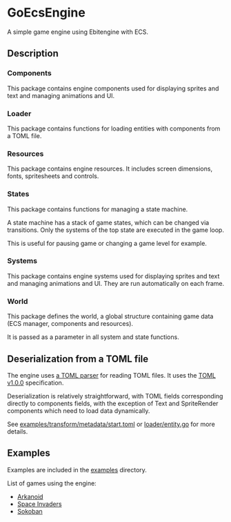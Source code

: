 # GoEcsEngine
A simple game engine using Ebitengine with ECS.


## Description

### Components
This package contains engine components used for displaying sprites and text and managing animations and UI.

### Loader
This package contains functions for loading entities with components from a TOML file.

### Resources
This package contains engine resources. It includes screen dimensions, fonts, spritesheets and controls.

### States
This package contains functions for managing a state machine.

A state machine has a stack of game states, which can be changed via transitions. Only the systems of the top state are executed in the game loop.

This is useful for pausing game or changing a game level for example.

### Systems
This package contains engine systems used for displaying sprites and text and managing animations and UI. They are run automatically on each frame.

### World
This package defines the world, a global structure containing game data (ECS manager, components and resources).

It is passed as a parameter in all system and state functions.


## Deserialization from a TOML file
The engine uses [a TOML parser](https://github.com/BurntSushi/toml) for reading TOML files. It uses the [TOML v1.0.0](https://toml.io/en/v1.0.0) specification.

Deserialization is relatively straightforward, with TOML fields corresponding directly to components fields, with the exception of Text and SpriteRender components which need to load data dynamically.

See [examples/transform/metadata/start.toml](examples/transform/metadata/start.toml) or [loader/entity.go](loader/entity.go) for more details.


## Examples
Examples are included in the [examples](examples) directory.

List of games using the engine:
* [Arkanoid](https://github.com/x-hgg-x/arkanoid-go)
* [Space Invaders](https://github.com/x-hgg-x/space-invaders-go)
* [Sokoban](https://github.com/x-hgg-x/sokoban-go)
